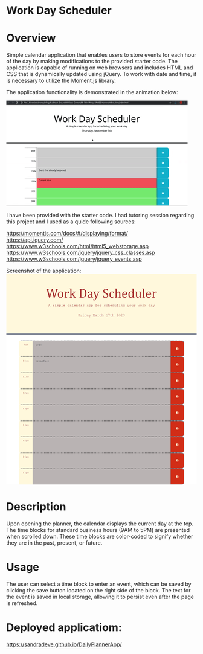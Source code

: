 # Work Day Scheduler

# Overview

Simple calendar application that enables users to store events for each hour of the day by making modifications to the provided starter code. The application is capable of running on web browsers and includes HTML and CSS that is dynamically updated using jQuery. To work with date and time, it is necessary to utilize the Moment.js library.

The application functionality is demonstrated in the animation below:

![A user clicks on slots on the color-coded calendar and edits the events.](./images/05-third-party-apis-homework-demo.gif)

I have been provided with the starter code. I had tutoring session regarding this project and I used as a quide following sources:

https://momentjs.com/docs/#/displaying/format/<br />
https://api.jquery.com/<br />
https://www.w3schools.com/html/html5_webstorage.asp<br />
https://www.w3schools.com/jquery/jquery_css_classes.asp<br />
https://www.w3schools.com/jquery/jquery_events.asp<br />

Screenshot of the application:<br />
![](https://github.com/SandraDeve/DailyPlannerApp/blob/aef3712d86aff8e96812df2437e282e344c28cf8/images/DaySchedulerScreenshot.png)

# Description

Upon opening the planner, the calendar displays the current day at the top. The time blocks for standard business hours (9AM to 5PM) are presented when scrolled down. These time blocks are color-coded to signify whether they are in the past, present, or future.

# Usage

The user can select a time block to enter an event, which can be saved by clicking the save button located on the right side of the block. The text for the event is saved in local storage, allowing it to persist even after the page is refreshed.

# Deployed applicatiom: <br />

https://sandradeve.github.io/DailyPlannerApp/
